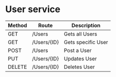 # User service

| Method | Route       | Description        |
| -------|-------------| -------------------|
| GET    | /Users      | Gets all Users     |
| GET    | /Users/{ID} | Gets specific User |
| POST   | /Users      | Post a User        |
| PUT    | /Users/{ID} | Updates User       |
| DELETE | /Users/{ID} | Deletes User       |
